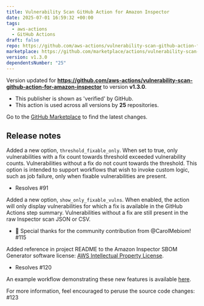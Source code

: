 ```yaml
---
title: Vulnerability Scan GitHub Action for Amazon Inspector
date: 2025-07-01 16:59:32 +00:00
tags:
  - aws-actions
  - GitHub Actions
draft: false
repo: https://github.com/aws-actions/vulnerability-scan-github-action-for-amazon-inspector
marketplace: https://github.com/marketplace/actions/vulnerability-scan-github-action-for-amazon-inspector
version: v1.3.0
dependentsNumber: "25"
---
```



Version updated for **https://github.com/aws-actions/vulnerability-scan-github-action-for-amazon-inspector** to version **v1.3.0**.
- This publisher is shown as 'verified' by GitHub.
- This action is used across all versions by **25** repositories.

Go to the [GitHub Marketplace](https://github.com/marketplace/actions/vulnerability-scan-github-action-for-amazon-inspector) to find the latest changes.

## Release notes

Added a new option, `threshold_fixable_only`. When set to true, only vulnerabilities with a fix count towards threshold exceeded vulnerability counts. Vulnerabilities without a fix do not count towards the threshold. This option is intended to support workflows that wish to invoke custom logic, such as job failure, only when fixable vulnerabilities are present. 
- Resolves #91 

Added a new option, `show_only_fixable_vulns`. When enabled, the action will only display vulnerabilities for which a fix is available in the GitHub Actions step summary. Vulnerabilities without a fix are still present in the raw Inspector scan JSON or CSV. 
- 🎉  Special thanks for the community contribution from @CarolMebiom! #115

Added reference in project README to the Amazon Inspector SBOM Generator software license: [AWS Intellectual Property License](https://aws.amazon.com/legal/aws-ip-license-terms/).
- Resolves #120 

An example workflow demonstrating these new features is available [here](https://github.com/aws-actions/vulnerability-scan-github-action-for-amazon-inspector/blob/465e1da727a1cd39fb444f8e9c12cbb600549573/.github/workflows/test_vuln_thresholds.yml#L48).

For more information, feel encouraged to peruse the source code changes: #123 


